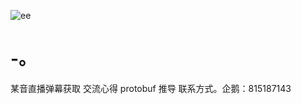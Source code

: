 ![ee](https://user-images.githubusercontent.com/26162088/158188900-04b346bc-0d2f-494c-a49f-7a760e530929.png)

# -。
某音直播弹幕获取
交流心得
protobuf 推导
联系方式。企鹅：815187143
